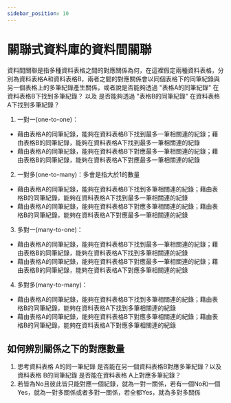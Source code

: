 ```yaml
---
sidebar_position: 10
---
```


# 關聯式資料庫的資料間關聯
資料間關聯是指多種資料表格之間的對應關係為何，在這裡假定兩種資料表格，分別為資料表格A和資料表格B，兩者之間的對應關係會以同個表格下的同筆紀錄與另一個表格上的多筆紀錄產生關係，或者說是否能夠透過 "表格A的同筆紀錄" 在資料表格B下找到多筆紀錄？ 以及 是否能夠透過 "表格B的同筆紀錄" 在資料表格A下找到多筆紀錄？

1. 一對一(one-to-one)：
  - 藉由表格A的同筆紀錄，能夠在資料表格B下找到最多一筆相關連的紀錄；藉由表格B的同筆紀錄，能夠在資料表格A下找到最多一筆相關連的紀錄
  - 藉由表格A的同筆紀錄，能夠在資料表格B下對應最多一筆相關連的紀錄；藉由表格B的同筆紀錄，能夠在資料表格A下對應最多一筆相關連的紀錄
2. 一對多(one-to-many)：多會是指大於1的數量
  - 藉由表格A的同筆紀錄，能夠在資料表格B下找到多筆相關連的紀錄；藉由表格B的同筆紀錄，能夠在資料表格A下找到最多一筆相關連的紀錄
  - 藉由表格A的同筆紀錄，能夠在資料表格B下對應多筆相關連的紀錄；藉由表格B的同筆紀錄，能夠在資料表格A下對應最多一筆相關連的紀錄

3. 多對一(many-to-one)：
  - 藉由表格A的同筆紀錄，能夠在資料表格B下找到最多一筆相關連的紀錄；藉由表格B的同筆紀錄，能夠在資料表格A下找到多筆相關連的紀錄
  - 藉由表格A的同筆紀錄，能夠在資料表格B下對應最多一筆相關連的紀錄；藉由表格B的同筆紀錄，能夠在資料表格A下對應多筆相關連的紀錄

4. 多對多(many-to-many)：
  - 藉由表格A的同筆紀錄，能夠在資料表格B下找到多筆相關連的紀錄；藉由表格B的同筆紀錄，能夠在資料表格A下找到多筆相關連的紀錄
  - 藉由表格A的同筆紀錄，能夠在資料表格B下對應多筆相關連的紀錄；藉由表格B的同筆紀錄，能夠在資料表格A下對應多筆相關連的紀錄
## 如何辨別關係之下的對應數量
1. 思考資料表格 A的同一筆紀錄 是否能在另一個資料表格B對應多筆紀錄？以及 資料表格 B的同筆紀錄 是否能在資料表格 A上對應多筆紀錄？
2. 若皆為No且彼此皆只能對應一個紀錄，就為一對一關係，若有一個No和一個Yes，就為一對多關係或者多對一關係，若全都Yes，就為多對多關係

